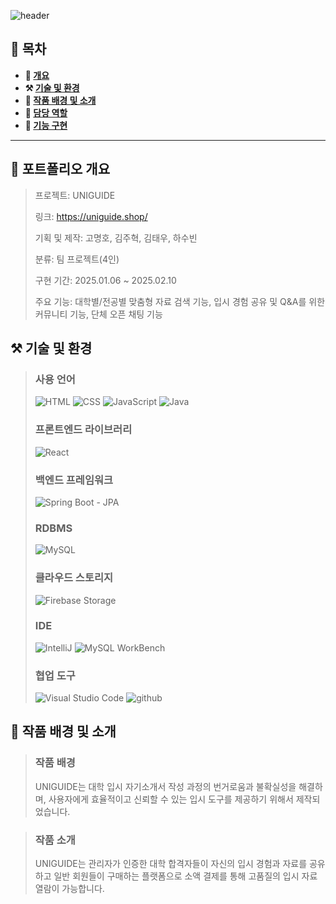 ![header](https://capsule-render.vercel.app/api?type=waving&color=6053d5&height=200&section=header&text=UNIGUIDE&fontSize=70)

## **📖 목차**

<b>
  
- 📝 [개요](#-포트폴리오-개요)
- ⚒️ [기술 및 환경](#%EF%B8%8F-기술-및-환경)
- 📃 [작품 배경 및 소개](#-작품-배경-및-소개)
- 🍋 [담당 역할](#-역할)
- 🔎 [기능 구현](#-기능-구현)
</b>

---

## **📝 포트폴리오 개요**

> 프로젝트: UNIGUIDE
>
> 링크: https://uniguide.shop/
> 
> 기획 및 제작: 고명호, 김주혁, 김태우, 하수빈
>
> 분류: 팀 프로젝트(4인)
>
> 구현 기간: 2025.01.06 ~ 2025.02.10
>
> 주요 기능: 대학별/전공별 맞춤형 자료 검색 기능, 입시 경험 공유 및 Q&A를 위한 커뮤니티 기능, 단체 오픈 채팅 기능


## **⚒️ 기술 및 환경**
> ### 사용 언어
> ![HTML](https://img.shields.io/badge/html5-%23E34F26.svg?&style=for-the-badge&logo=html5&logoColor=white)
> ![CSS](https://img.shields.io/badge/CSS3-1572B6?style=for-the-badge&logo=css3&logoColor=white)
> ![JavaScript](https://img.shields.io/badge/JavaScript-F7DF1E?style=for-the-badge&logo=JavaScript&logoColor=white)
> ![Java](https://img.shields.io/badge/Java-ED8B00?style=for-the-badge&logo=openjdk&logoColor=white)
> ### 프론트엔드 라이브러리
> ![React](https://img.shields.io/badge/react-%2361DAFB.svg?&style=for-the-badge&logo=react&logoColor=black)
> ### 백엔드 프레임워크
> ![Spring Boot - JPA](https://img.shields.io/badge/spring-%236DB33F.svg?&style=for-the-badge&logo=spring&logoColor=white)
> ### RDBMS
> ![MySQL](https://img.shields.io/badge/mysql-%234479A1.svg?&style=for-the-badge&logo=mysql&logoColor=white)
> ### 클라우드 스토리지
> ![Firebase Storage](https://img.shields.io/badge/firebase-%23FFCA28.svg?&style=for-the-badge&logo=firebase&logoColor=black)
> ### IDE
> ![IntelliJ](https://img.shields.io/badge/IntelliJ_IDEA-000000.svg?style=for-the-badge&logo=intellij-idea&logoColor=white)
> ![MySQL WorkBench](https://img.shields.io/badge/MySQL%20WorkBench-00000F?style=for-the-badge&logo=mysql&logoColor=white)
> ### 협업 도구
>![Visual Studio Code](https://img.shields.io/badge/Visual_Studio_Code-0078D4?style=for-the-badge&logo=visual%20studio%20code&logoColor=white) ![github](https://img.shields.io/badge/GitHub-100000?style=for-the-badge&logo=github&logoColor=white)

## **📃 작품 배경 및 소개**
> ### 작품 배경
> 
> UNIGUIDE는 대학 입시 자기소개서 작성 과정의 번거로움과 불확실성을 해결하며, 사용자에게 효율적이고 신뢰할 수 있는 입시 도구를 제공하기 위해서 제작되었습니다. 

> ### 작품 소개
>
> UNIGUIDE는 관리자가 인증한 대학 합격자들이 자신의 입시 경험과 자료를 공유하고 일반 회원들이 구매하는 플랫폼으로 소액 결제를 통해 고품질의 입시 자료 열람이 가능합니다. 
